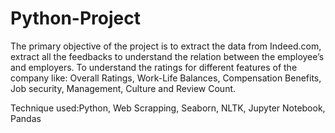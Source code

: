 # Python-Project

The primary objective of the project is to extract the data from Indeed.com, extract all the feedbacks to understand the relation between the employee’s and employers.
To understand the ratings for different features of the company like: Overall Ratings, Work-Life Balances, Compensation Benefits, Job security, Management, Culture and Review Count.

Technique used:Python, Web Scrapping, Seaborn, NLTK, Jupyter Notebook, Pandas


